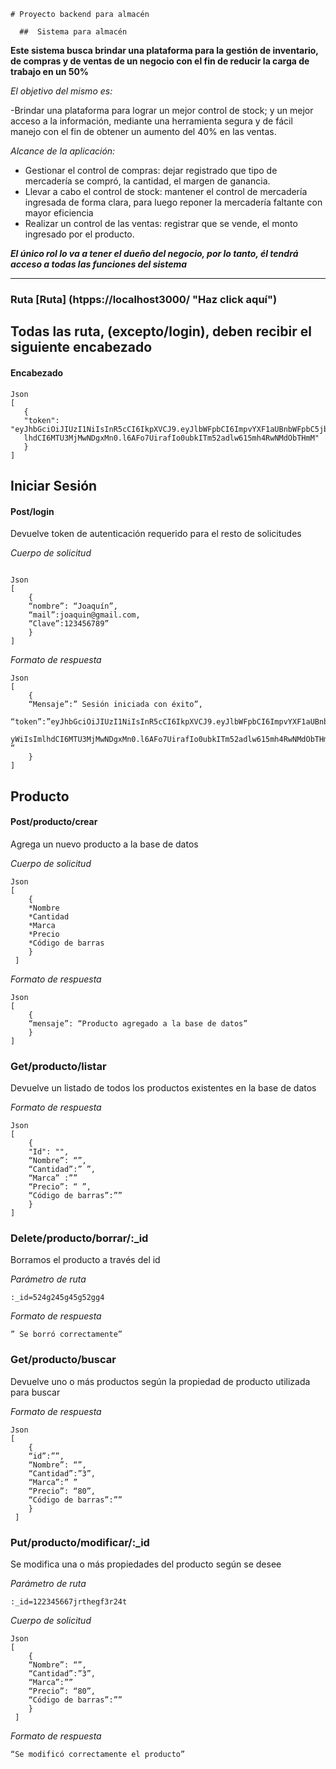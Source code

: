     # Proyecto backend para almacén 
    
      ##  Sistema para almacén
      
**Este sistema busca brindar una plataforma para la gestión de inventario, de compras y de ventas de un negocio con el fin de reducir la carga de trabajo en un 50%**

*El objetivo del mismo es:*

-Brindar una plataforma para lograr un mejor control de stock; y un mejor acceso a la información, mediante una herramienta segura y de fácil manejo con el fin de obtener un aumento del 40% en las ventas. 

*Alcance de la aplicación:*

  - Gestionar el control de compras: dejar registrado que tipo de mercadería se compró, la cantidad, el margen de ganancia.
  - Llevar a cabo el control de stock: mantener el control de mercadería ingresada de forma clara, para luego reponer la mercadería faltante con mayor eficiencia
  - Realizar un control de las ventas: registrar que se vende, el monto ingresado por el producto. 
  
  ***El único rol lo va a tener el dueño del negocio, por lo tanto, él tendrá acceso a todas las funciones del sistema***
  
  ___
  
  ### Ruta [Ruta] (htpps://localhost3000/ "Haz click aquí")
  
  ## Todas las ruta, (excepto/login), deben recibir el siguiente encabezado
  
  #### Encabezado
 ~~~
Json
[
    {
    "token": "eyJhbGciOiJIUzI1NiIsInR5cCI6IkpXVCJ9.eyJlbWFpbCI6ImpvYXF1aUBnbWFpbC5jb20iLCJub21icmUiOiJqb2FxdWkiLCJmZWNoYSI6IjIwMTktMTAtMjhUMjM6MjA6MTIuMjUyWiIsIm
    lhdCI6MTU3MjMwNDgxMn0.l6AFo7UirafIo0ubkITm52adlw615mh4RwNMdObTHmM"
    }
]  
  ~~~
  
  ## Iniciar Sesión
  
  #### Post/login

 Devuelve token de autenticación requerido para el resto de solicitudes

*Cuerpo de solicitud*

~~~

Json
[
    {
    “nombre”: “Joaquín”,
    “mail”:joaquin@gmail.com,
    “Clave”:123456789”
    }
]
~~~

*Formato de respuesta*

~~~
Json
[
    {
    “Mensaje”:” Sesión iniciada con éxito”,
     “token”:”eyJhbGciOiJIUzI1NiIsInR5cCI6IkpXVCJ9.eyJlbWFpbCI6ImpvYXF1aUBnbWFpbC5jb20iLCJub21icmUiOiJqb2FxdWkiLCJmZWNoYSI6IjIwMTktMTAtMjhUMjM6MjA6MTIuMjU
            yWiIsImlhdCI6MTU3MjMwNDgxMn0.l6AFo7UirafIo0ubkITm52adlw615mh4RwNMdObTHmM “
    }
]
~~~

## Producto

#### Post/producto/crear

Agrega un nuevo producto a la base de datos

*Cuerpo de solicitud*
~~~
Json
[
    {
    *Nombre 
    *Cantidad
    *Marca
    *Precio
    *Código de barras
    }
 ]
  ~~~
*Formato de respuesta*
~~~
Json
[
    {
    “mensaje”: “Producto agregado a la base de datos”
    }
]
~~~

### Get/producto/listar

Devuelve un listado de todos los productos existentes en la base de datos

*Formato de respuesta*
~~~
Json
[
    {
    "Id": "", 
    “Nombre”: “”,
    “Cantidad”:” ”,
    “Marca” :””
    “Precio”: “ ”,
    “Código de barras”:””
    }
]
~~~

### Delete/producto/borrar/:_id

Borramos el producto a través del id

*Parámetro de ruta*
~~~
:_id=524g245g45g52gg4
~~~
*Formato de respuesta*
~~~
” Se borró correctamente”
~~~

### Get/producto/buscar

Devuelve uno o más productos según la propiedad de producto utilizada para buscar

*Formato de respuesta*
~~~
Json
[
    {
    “id”:””,
    “Nombre”: “”,
    “Cantidad”:”3”,
    “Marca”:” ”
    “Precio”: “80”,
    “Código de barras”:””
    }
 ]
 ~~~
 
 ### Put/producto/modificar/:_id
 
 Se modifica una o más propiedades del producto según se desee
 
 *Parámetro de ruta*
 ~~~
 :_id=122345667jrthegf3r24t
 ~~~

*Cuerpo de solicitud*
~~~
Json
[
    {
    “Nombre”: “”,
    “Cantidad”:”3”,
    “Marca”:””
    “Precio”: “80”,
    “Código de barras”:””
    }
 ]
 ~~~
 
 *Formato de respuesta*
 ~~~
 “Se modificó correctamente el producto”
 ~~~

